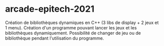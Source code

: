 # arcade-epitech-2021
Création de bibliothèques dynamiques en C++ (3 libs de display + 2 jeux et 1 menu). Création d'un programme pouvant lancer les jeux et les bibliothèques dynamiquement. Possibilité de changer de jeu ou de bibliothèque pendant l'utilisation du programme.
